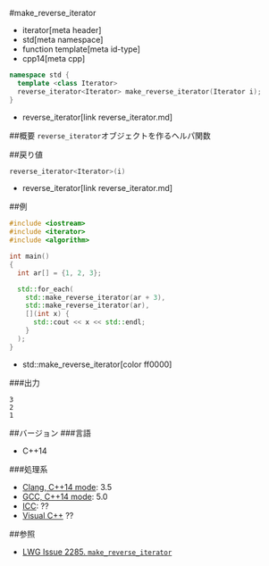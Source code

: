 #make_reverse_iterator
* iterator[meta header]
* std[meta namespace]
* function template[meta id-type]
* cpp14[meta cpp]

```cpp
namespace std {
  template <class Iterator>
  reverse_iterator<Iterator> make_reverse_iterator(Iterator i);
}
```
* reverse_iterator[link reverse_iterator.md]

##概要
`reverse_iterator`オブジェクトを作るヘルパ関数


##戻り値
```cpp
reverse_iterator<Iterator>(i)
```
* reverse_iterator[link reverse_iterator.md]


##例
```cpp
#include <iostream>
#include <iterator>
#include <algorithm>

int main()
{
  int ar[] = {1, 2, 3};

  std::for_each(
    std::make_reverse_iterator(ar + 3),
    std::make_reverse_iterator(ar),
    [](int x) {
      std::cout << x << std::endl;
    }
  );
}
```
* std::make_reverse_iterator[color ff0000]

###出力
```
3
2
1
```

##バージョン
###言語
- C++14

###処理系
- [Clang, C++14 mode](/implementation.md#clang): 3.5
- [GCC, C++14 mode](/implementation.md#gcc): 5.0
- [ICC](/implementation.md#icc): ??
- [Visual C++](/implementation.md#visual_cpp) ??


##参照
- [LWG Issue 2285. `make_reverse_iterator`](http://www.open-std.org/jtc1/sc22/wg21/docs/lwg-defects.html#2285)

